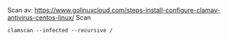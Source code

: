 Scan av: https://www.golinuxcloud.com/steps-install-configure-clamav-antivirus-centos-linux/
Scan
```
clamscan --infected --recursive /
```
